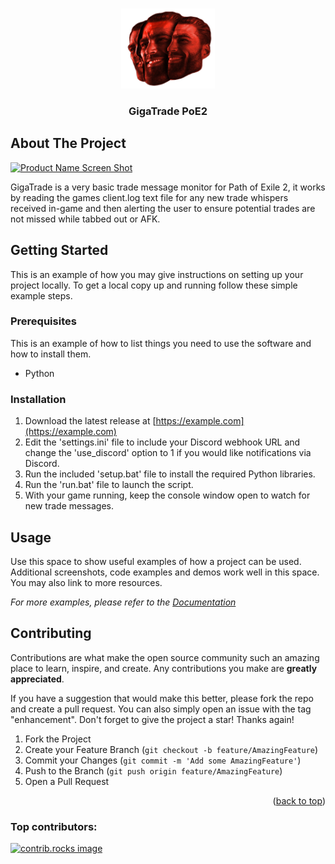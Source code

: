 <a id="readme-top"></a>
<!-- PROJECT LOGO -->
<br />
<div align="center">
  <a href="https://github.com/ImpliedThreat/GigaTrade-PoE2">
    <img src="images/gigavaal.png" alt="Logo" width="150" height="128">
  </a>

<h3 align="center">GigaTrade PoE2</h3>

</div>

<!-- ABOUT THE PROJECT -->
## About The Project

[![Product Name Screen Shot][product-screenshot]](https://example.com)

GigaTrade is a very basic trade message monitor for Path of Exile 2, it works by reading the games client.log text file for any new trade whispers received in-game and then alerting the user to ensure potential trades are not missed while tabbed out or AFK.


<!-- GETTING STARTED -->
## Getting Started

This is an example of how you may give instructions on setting up your project locally.
To get a local copy up and running follow these simple example steps.

### Prerequisites

This is an example of how to list things you need to use the software and how to install them.
* Python

### Installation

1. Download the latest release at [https://example.com](https://example.com)
2. Edit the 'settings.ini' file to include your Discord webhook URL and change the 'use_discord' option to 1 if you would like notifications via Discord.
3. Run the included 'setup.bat' file to install the required Python libraries.
4. Run the 'run.bat' file to launch the script.
5. With your game running, keep the console window open to watch for new trade messages.


<!-- USAGE EXAMPLES -->
## Usage

Use this space to show useful examples of how a project can be used. Additional screenshots, code examples and demos work well in this space. You may also link to more resources.

_For more examples, please refer to the [Documentation](https://example.com)_

<!-- CONTRIBUTING -->
## Contributing

Contributions are what make the open source community such an amazing place to learn, inspire, and create. Any contributions you make are **greatly appreciated**.

If you have a suggestion that would make this better, please fork the repo and create a pull request. You can also simply open an issue with the tag "enhancement".
Don't forget to give the project a star! Thanks again!

1. Fork the Project
2. Create your Feature Branch (`git checkout -b feature/AmazingFeature`)
3. Commit your Changes (`git commit -m 'Add some AmazingFeature'`)
4. Push to the Branch (`git push origin feature/AmazingFeature`)
5. Open a Pull Request

<p align="right">(<a href="#readme-top">back to top</a>)</p>

### Top contributors:

<a href="https://github.com/ImpliedThreat/GigaTrade-PoE2/graphs/contributors">
  <img src="https://contrib.rocks/image?repo=ImpliedThreat/GigaTrade-PoE2" alt="contrib.rocks image" />
</a>


<!-- MARKDOWN LINKS & IMAGES -->
<!-- https://www.markdownguide.org/basic-syntax/#reference-style-links -->
[contributors-shield]: https://img.shields.io/github/contributors/github_username/repo_name.svg?style=for-the-badge
[contributors-url]: https://github.com/ImpliedThreat/GigaTrade-PoE2/graphs/contributors
[forks-shield]: https://img.shields.io/github/forks/ImpliedThreat/GigaTrade-PoE2.svg?style=for-the-badge
[forks-url]: https://github.com/ImpliedThreat/GigaTrade-PoE2/network/members
[stars-shield]: https://img.shields.io/github/stars/ImpliedThreat/GigaTrade-PoE2.svg?style=for-the-badge
[stars-url]: https://github.com/ImpliedThreat/GigaTrade-PoE2/stargazers
[issues-shield]: https://img.shields.io/github/issues/ImpliedThreat/GigaTrade-PoE2.svg?style=for-the-badge
[issues-url]: https://github.com/ImpliedThreat/GigaTrade-PoE2/issues
[product-screenshot]: images/screenshot.png
